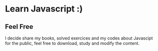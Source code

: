 <h1 text align: center> Learn Javascript :)</h1>
<h2> Feel Free </h2>
  <p> I decide share my books, solved exercices and my codes about Javascipt for the public, feel free to download, study and modify the content. </p>
